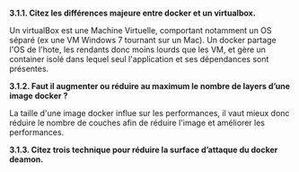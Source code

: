 **3.1.1. Citez les différences majeure entre docker et un virtualbox.**

Un virtualBox est une Machine Virtuelle, comportant notamment un OS séparé (ex une VM Windows 7 tournant sur un Mac). Un docker partage l'OS de l'hote, les rendants donc moins lourds que les VM, et gère un container isolé dans lequel seul l'application et ses dépendances sont présentes.

**3.1.2. Faut il augmenter ou réduire au maximum le nombre de layers d’une image docker ?**

La taille d'une image docker influe sur les performances, il vaut mieux donc réduire le nombre de couches afin de réduire l'image et améliorer les performances.

**3.1.3. Citez trois technique pour réduire la surface d’attaque du docker deamon.**

